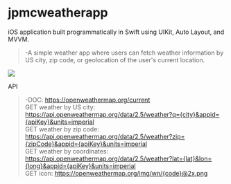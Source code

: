 # jpmcweatherapp

iOS application built programmatically in Swift using UIKit, Auto Layout, and MVVM.
>-A simple weather app where users can fetch weather information by US city, zip code, or geolocation of the user's current location.
>
![](JPMCWeatherApp_Preview.gif)

API
>-DOC: https://openweathermap.org/current \
>GET weather by US city: https://api.openweathermap.org/data/2.5/weather?q={city}&appid={apiKey}&units=imperial \
>GET weather by zip code: https://api.openweathermap.org/data/2.5/weather?zip={zipCode}&appid={apiKey}&units=imperial \
>GET weather by coordinates: https://api.openweathermap.org/data/2.5/weather?lat={lat}&lon={long}&appid={apiKey}&units=imperial \
>GET icon: https://openweathermap.org/img/wn/{code}@2x.png


